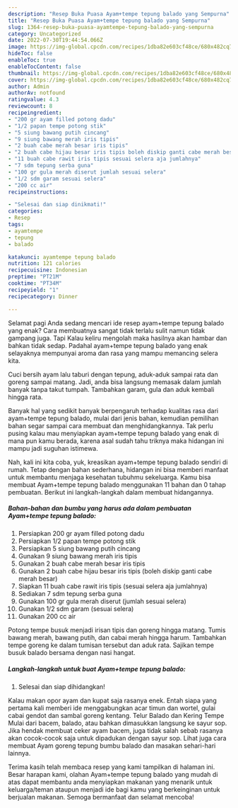 ```yaml
---
description: "Resep Buka Puasa Ayam+tempe tepung balado yang Sempurna"
title: "Resep Buka Puasa Ayam+tempe tepung balado yang Sempurna"
slug: 1364-resep-buka-puasa-ayamtempe-tepung-balado-yang-sempurna
category: Uncategorized
date: 2022-07-30T19:44:54.066Z
image: https://img-global.cpcdn.com/recipes/1dba82e603cf48ce/680x482cq70/ayamtempe-tepung-balado-foto-resep-utama.jpg
hideToc: false
enableToc: true
enableTocContent: false
thumbnail: https://img-global.cpcdn.com/recipes/1dba82e603cf48ce/680x482cq70/ayamtempe-tepung-balado-foto-resep-utama.jpg
cover: https://img-global.cpcdn.com/recipes/1dba82e603cf48ce/680x482cq70/ayamtempe-tepung-balado-foto-resep-utama.jpg
author: Admin
authorAv: notfound
ratingvalue: 4.3
reviewcount: 8
recipeingredient:
- "200 gr ayam filled potong dadu"
- "1/2 papan tempe potong stik"
- "5 siung bawang putih cincang"
- "9 siung bawang merah iris tipis"
- "2 buah cabe merah besar iris tipis"
- "2 buah cabe hijau besar iris tipis boleh diskip ganti cabe merah besar"
- "11 buah cabe rawit iris tipis sesuai selera aja jumlahnya"
- "7 sdm tepung serba guna"
- "100 gr gula merah diserut jumlah sesuai selera"
- "1/2 sdm garam sesuai selera"
- "200 cc air"
recipeinstructions:

- "Selesai dan siap dinikmati!"
categories:
- Resep
tags:
- ayamtempe
- tepung
- balado

katakunci: ayamtempe tepung balado 
nutrition: 121 calories
recipecuisine: Indonesian
preptime: "PT21M"
cooktime: "PT34M"
recipeyield: "1"
recipecategory: Dinner

---
```



Selamat pagi Anda sedang mencari ide resep ayam+tempe tepung balado yang enak? Cara membuatnya sangat tidak terlalu sulit namun tidak gampang juga. Tapi Kalau keliru mengolah maka hasilnya akan hambar dan bahkan tidak sedap. Padahal ayam+tempe tepung balado yang enak selayaknya mempunyai aroma dan rasa yang mampu memancing selera kita.


Cuci bersih ayam lalu taburi dengan tepung, aduk-aduk sampai rata dan goreng sampai matang. Jadi, anda bisa langsung memasak dalam jumlah banyak tanpa takut tumpah. Tambahkan garam, gula dan aduk kembali hingga rata.

Banyak hal yang sedikit banyak berpengaruh terhadap kualitas rasa dari ayam+tempe tepung balado, mulai dari jenis bahan, kemudian pemilihan bahan segar sampai cara membuat dan menghidangkannya. Tak perlu pusing kalau mau menyiapkan ayam+tempe tepung balado yang enak di mana pun kamu berada, karena asal sudah tahu triknya maka hidangan ini mampu jadi suguhan istimewa.


Nah, kali ini kita coba, yuk, kreasikan ayam+tempe tepung balado sendiri di rumah. Tetap dengan bahan sederhana, hidangan ini bisa memberi manfaat untuk membantu menjaga kesehatan tubuhmu sekeluarga. Kamu bisa membuat Ayam+tempe tepung balado menggunakan 11 bahan dan 0 tahap pembuatan. Berikut ini langkah-langkah dalam membuat hidangannya.

<!--inarticleads1-->

##### Bahan-bahan dan bumbu yang harus ada dalam pembuatan Ayam+tempe tepung balado:

1. Persiapkan 200 gr ayam filled potong dadu
1. Persiapkan 1/2 papan tempe potong stik
1. Persiapkan 5 siung bawang putih cincang
1. Gunakan 9 siung bawang merah iris tipis
1. Gunakan 2 buah cabe merah besar iris tipis
1. Gunakan 2 buah cabe hijau besar iris tipis (boleh diskip ganti cabe merah besar)
1. Siapkan 11 buah cabe rawit iris tipis (sesuai selera aja jumlahnya)
1. Sediakan 7 sdm tepung serba guna
1. Gunakan 100 gr gula merah diserut (jumlah sesuai selera)
1. Gunakan 1/2 sdm garam (sesuai selera)
1. Gunakan 200 cc air


Potong tempe busuk menjadi irisan tipis dan goreng hingga matang. Tumis bawang merah, bawang putih, dan cabai merah hingga harum. Tambahkan tempe goreng ke dalam tumisan tersebut dan aduk rata. Sajikan tempe busuk balado bersama dengan nasi hangat. 

<!--inarticleads2-->

##### Langkah-langkah untuk buat Ayam+tempe tepung balado:


1. Selesai dan siap dihidangkan!

Kalau makan opor ayam dan kupat saja rasanya enek. Entah siapa yang pertama kali memberi ide menggabungkan acar timun dan wortel, gulai cabai gendot dan sambal goreng kentang. Telur Balado dan Kering Tempe Mulai dari bacem, balado, atau bahkan dimasukkan langsung ke sayur sop. Jika hendak membuat ceker ayam bacem, juga tidak salah sebab rasanya akan cocok-cocok saja untuk dipadukan dengan sayur sop. Lihat juga cara membuat Ayam goreng tepung bumbu balado dan masakan sehari-hari lainnya. 

Terima kasih telah membaca resep yang kami tampilkan di halaman ini. Besar harapan kami, olahan Ayam+tempe tepung balado yang mudah di atas dapat membantu anda menyiapkan makanan yang menarik untuk keluarga/teman ataupun menjadi ide bagi kamu yang berkeinginan untuk berjualan makanan. Semoga bermanfaat dan selamat mencoba!

